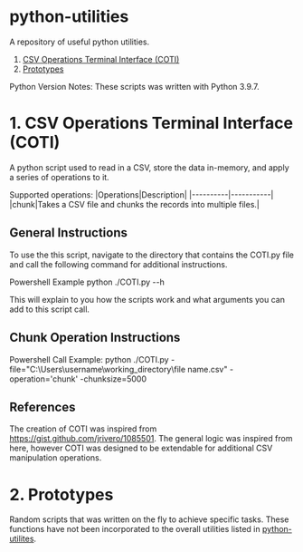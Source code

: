 # <a name='python-utilities'>python-utilities</a>
A repository of useful python utilities.
1. [CSV Operations Terminal Interface (COTI)](#coti)
2. [Prototypes](#prototypes)


Python Version Notes:  These scripts was written with Python 3.9.7.

# <a name='coti'>1. CSV Operations Terminal Interface (COTI)</a>
A python script used to read in a CSV, store the data in-memory, and apply a series of operations to it.

Supported operations:
|Operations|Description|
|----------|-----------|
|chunk|Takes a CSV file and chunks the records into multiple files.|

## General Instructions
To use the this script, navigate to the directory that contains the COTI.py file and call the following command for additional instructions.

Powershell Example
    python ./COTI.py --h

This will explain to you how the scripts work and what arguments you can add to this script call.

## Chunk Operation Instructions
Powershell Call Example:
    python ./COTI.py -file="C:\Users\username\working_directory\file name.csv" -operation='chunk' -chunksize=5000

## References
The creation of COTI was inspired from https://gist.github.com/jrivero/1085501.  The general logic was inspired from here, however COTI was designed to be extendable for additional CSV manipulation operations.

# <a name='prototypes'>2. Prototypes</a>
Random scripts that was written on the fly to achieve specific tasks.  These functions have not been incorporated to the overall utilities listed in [python-utilites](#python-utilities).
